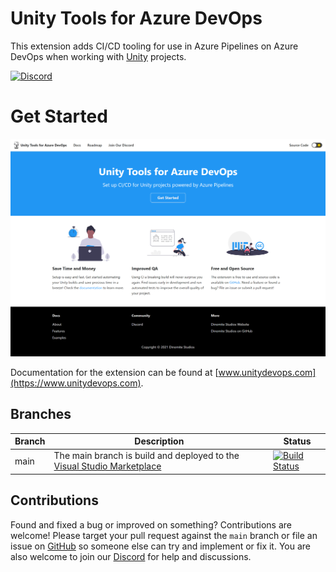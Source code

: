 # Unity Tools for Azure DevOps

This extension adds CI/CD tooling for use in Azure Pipelines on Azure DevOps when working with [Unity](https://www.unity3d.com) projects.

[![Discord](https://img.shields.io/discord/541963006649696256.svg?label=&logo=discord&logoColor=ffffff&color=7389D8&labelColor=6A7EC2)](https://discord.gg/RpHSpxkEP6)

# Get Started

[![Documentation](./images/docs-preview.png)](https://www.unitydevops.com)

Documentation for the extension can be found at [www.unitydevops.com](https://www.unitydevops.com).

## Branches

| Branch      | Description                                                                                                                                                                        | Status                                                                                                                                                     |
| ----------- | ---------------------------------------------------------------------------------------------------------------------------------------------------------------------------------- | ---------------------------------------------------------------------------------------------------------------------------------------------------------- |
| main        | The main branch is build and deployed to the [Visual Studio Marketplace](https://marketplace.visualstudio.com/items?itemName=DinomiteStudios.64e90d50-a9c0-11e8-a356-d3eab7857116) | [![Build Status](https://dev.azure.com/dinomite/Unity%20Tools%20for%20Azure%20DevOps/_apis/build/status%2FDinomite-Studios.unity-azure-pipelines-tasks?branchName=main)](https://dev.azure.com/dinomite/Unity%20Tools%20for%20Azure%20DevOps/_build/latest?definitionId=51&branchName=main)        |

## Contributions

Found and fixed a bug or improved on something? Contributions are welcome! Please target your pull request against the `main` branch or file an issue on [GitHub](https://github.com/Dinomite-Studios/unity-azure-pipelines-tasks/issues) so someone else can try and implement or fix it. You are also welcome to join our [Discord](https://discord.gg/RpHSpxkEP6) for help and discussions.
